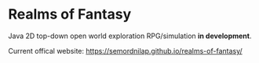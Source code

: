 # Realms of Fantasy

Java 2D top-down open world exploration RPG/simulation **in development**.

Current offical website: https://semordnilap.github.io/realms-of-fantasy/
